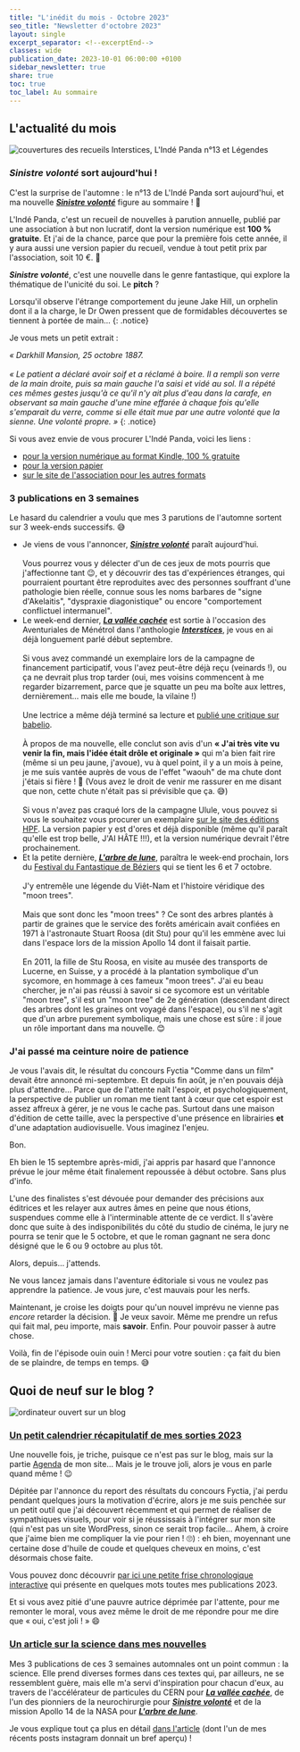 ```yaml
---
title: "L'inédit du mois - Octobre 2023"
seo_title: "Newsletter d'octobre 2023"
layout: single
excerpt_separator: <!--excerptEnd-->
classes: wide
publication_date: 2023-10-01 06:00:00 +0100
sidebar_newsletter: true
share: true
toc: true
toc_label: Au sommaire
---
```

<!--excerptEnd-->

## L'actualité du mois

<img alt="couvertures des recueils Interstices, L'Indé Panda n°13 et Légendes" src="https://catherinephanvan.fr/assets/images/newsletter/2023-10-sorties-automne.jpg">

### ***Sinistre volonté*** sort aujourd'hui !

C'est la surprise de l'automne : le n°13 de L'Indé Panda sort aujourd'hui, et ma nouvelle <a href="https://catherinephanvan.fr/publications/sinistre-volonte/" target="_blank">***Sinistre volonté***</a> figure au sommaire ! 🎉

L'Indé Panda, c'est un recueil de nouvelles à parution annuelle, publié par une association à but non lucratif, dont la version numérique est **100&nbsp;% gratuite**. Et j'ai de la chance, parce que pour la première fois cette année, il y aura aussi une version papier du recueil, vendue à tout petit prix par l'association, soit 10&nbsp;€. 🥰

***Sinistre volonté***, c'est une nouvelle dans le genre fantastique, qui explore la thématique de l'unicité du soi. Le **pitch** ?

Lorsqu'il observe l'étrange comportement du jeune Jake Hill, un orphelin dont il a la charge, le Dr Owen pressent que de formidables découvertes se tiennent à portée de main…
{: .notice}

Je vous mets un petit extrait :

*«&nbsp;Darkhill Mansion, 25 octobre 1887.*<br/><br/>
*«&nbsp;Le patient a déclaré avoir soif et a réclamé à boire. Il a rempli son verre de la main droite, puis sa main gauche l'a saisi et vidé au sol. Il a répété ces mêmes gestes jusqu'à ce qu'il n'y ait plus d'eau dans la carafe, en observant sa main gauche d'une mine effarée à chaque fois qu'elle s'emparait du verre, comme si elle était mue par une autre volonté que la sienne. Une volonté propre.&nbsp;»*
{: .notice}

Si vous avez envie de vous procurer L'Indé Panda, voici les liens&nbsp;:
* <a href="https://www.amazon.fr/LInd%C3%A9-Panda-n%C2%B013-ebook/dp/B0CHMNK166" target="_blank">pour la version numérique au format Kindle, 100&nbsp;% gratuite</a>
* <a href="https://catherinephanvan.sumupstore.com/article/l-inde-panda-n013" target="_blank">pour la version papier</a>
* <a href="https://lindepanda.wordpress.com/category/publications/" target="_blank">sur le site de l'association pour les autres formats</a>


### 3 publications en 3 semaines

Le hasard du calendrier a voulu que mes 3 parutions de l'automne sortent sur 3 week-ends successifs. 😅

* Je viens de vous l'annoncer, <a href="https://catherinephanvan.fr/publications/sinistre-volonte/" target="_blank">***Sinistre volonté***</a> paraît aujourd'hui.<br/><br/>
Vous pourrez vous y délecter d'un de ces jeux de mots pourris que j'affectionne tant 😉, et y découvrir des tas d'expériences étranges, qui pourraient pourtant être reproduites avec des personnes souffrant d'une pathologie bien réelle, connue sous les noms barbares de "signe d'Akelaitis", "dyspraxie diagonistique" ou encore "comportement conflictuel intermanuel".
* Le week-end dernier, <a href="https://catherinephanvan.fr/publications/la-vallee-cachee/" target="_blank">***La vallée cachée***</a> est sortie à l'occasion des Aventuriales de Ménétrol dans l'anthologie <a href="https://herosdepapierfroisse.fr/editionshpf/nos-livres/interstices/" target="_blank">***Interstices***</a>, je vous en ai déjà longuement parlé début septembre.<br/><br/>
Si vous avez commandé un exemplaire lors de la campagne de financement participatif, vous l'avez peut-être déjà reçu (veinards&nbsp;!), ou ça ne devrait plus trop tarder (oui, mes voisins commencent à me regarder bizarrement, parce que je squatte un peu ma boîte aux lettres, dernièrement… mais elle me boude, la vilaine&nbsp;!)<br/><br/>
Une lectrice a même déjà terminé sa lecture et <a href="https://www.babelio.com/livres/Daucus-Interstices/1567872/critiques/3619204" target="_blank">publié une critique sur babelio</a>.<br/><br/>
À propos de ma nouvelle, elle conclut son avis d'un **&laquo;&nbsp;J'ai très vite vu venir la fin, mais l'idée était drôle et originale&nbsp;&raquo;** qui m'a bien fait rire (même si un peu jaune, j'avoue), vu à quel point, il y a un mois à peine, je me suis vantée auprès de vous de l'effet "waouh" de ma chute dont j'étais si fière&nbsp;! 🤣 (Vous avez le droit de venir me rassurer en me disant que non, cette chute n'était pas si prévisible que ça. 😅)<br/><br/>
Si vous n'avez pas craqué lors de la campagne Ulule, vous pouvez si vous le souhaitez vous procurer un exemplaire <a href="https://herosdepapierfroisse.fr/editionshpf/nos-livres/interstices/" target="_blank">sur le site des éditions HPF</a>. La version papier y est d'ores et déjà disponible (même qu'il paraît qu'elle est trop belle, J'AI HÂTE&nbsp;!!!), et la version numérique devrait l'être prochainement.
* Et la petite dernière, <a href="https://catherinephanvan.fr/publications/l-arbre-de-lune/" target="_blank">***L'arbre de lune***</a>, paraîtra le week-end prochain, lors du <a href="https://festival-fantastique.fr/" target="_blank">Festival du Fantastique de Béziers</a> qui se tient les 6 et 7 octobre.<br/><br/>
J'y entremêle une légende du Viêt-Nam et l'histoire véridique des "moon trees".<br/><br/>
Mais que sont donc les "moon trees"&nbsp;? Ce sont des arbres plantés à partir de graines que le service des forêts américain avait confiées en 1971 à l'astronaute Stuart Roosa (dit Stu) pour qu'il les emmène avec lui dans l'espace lors de la mission Apollo 14 dont il faisait partie.<br/><br/>
En 2011, la fille de Stu Roosa, en visite au musée des transports de Lucerne, en Suisse, y a procédé à la plantation symbolique d'un sycomore, en hommage à ces fameux "moon trees". J'ai eu beau chercher, je n'ai pas réussi à savoir si ce sycomore est un véritable "moon tree", s'il est un "moon tree" de 2e génération (descendant direct des arbres dont les graines ont voyagé dans l'espace), ou s'il ne s'agit que d'un arbre purement symbolique, mais une chose est sûre&nbsp;: il joue un rôle important dans ma nouvelle. 😊

### J'ai passé ma ceinture noire de patience

Je vous l'avais dit, le résultat du concours Fyctia "Comme dans un film" devait être annoncé mi-septembre. Et depuis fin août, je n'en pouvais déjà plus d'attendre&hellip; Parce que de l'attente naît l'espoir, et psychologiquement, la perspective de publier un roman me tient tant à c&oelig;ur que cet espoir est assez affreux à gérer, je ne vous le cache pas. Surtout dans une maison d'édition de cette taille, avec la perspective d'une présence en librairies **et** d'une adaptation audiovisuelle. Vous imaginez l'enjeu.

Bon.

Eh bien le 15&nbsp;septembre après-midi, j'ai appris par hasard que l'annonce prévue le jour même était finalement repoussée à début octobre. Sans plus d'info.

L'une des finalistes s'est dévouée pour demander des précisions aux éditrices et les relayer aux autres âmes en peine que nous étions, suspendues comme elle à l'interminable attente de ce verdict. Il s'avère donc que suite à des indisponibilités du côté du studio de cinéma, le jury ne pourra se tenir que le 5 octobre, et que le roman gagnant ne sera donc désigné que le 6 ou 9 octobre au plus tôt.

Alors, depuis&hellip; j'attends.

Ne vous lancez jamais dans l'aventure éditoriale si vous ne voulez pas apprendre la patience. Je vous jure, c'est mauvais pour les nerfs.

Maintenant, je croise les doigts pour qu'un nouvel imprévu ne vienne pas <em>encore</em> retarder la décision. 🤞 Je veux savoir. Même me prendre un refus qui fait mal, peu importe, mais <strong>savoir</strong>. Enfin. Pour pouvoir passer à autre chose.

Voilà, fin de l'épisode ouin ouin&nbsp;! Merci pour votre soutien&nbsp;: ça fait du bien de se plaindre, de temps en temps. 😅

## Quoi de neuf sur le blog&nbsp;?

<img alt="ordinateur ouvert sur un blog" src="https://catherinephanvan.fr/assets/images/newsletter/blog-mockup.webp">

### <a href="https://catherinephanvan.fr/agenda" target="_blank">Un petit calendrier récapitulatif de mes sorties 2023</a>

Une nouvelle fois, je triche, puisque ce n'est pas sur le blog, mais sur la partie <a href="https://catherinephanvan.fr/agenda" target="_blank">Agenda</a> de mon site&hellip; Mais je le trouve joli, alors je vous en parle quand même&nbsp;! 😉

Dépitée par l'annonce du report des résultats du concours Fyctia, j'ai perdu pendant quelques jours la motivation d'écrire, alors je me suis penchée sur un petit outil que j'ai découvert récemment et qui permet de réaliser de sympathiques visuels, pour voir si je réussissais à l'intégrer sur mon site (qui n'est pas un site WordPress, sinon ce serait trop facile&hellip; Ahem, à croire que j'aime bien me compliquer la vie pour rien&nbsp;! 🙄)&nbsp;: eh bien, moyennant une certaine dose d'huile de coude et quelques cheveux en moins, c'est désormais chose faite.

Vous pouvez donc découvrir <a href="https://catherinephanvan.fr/agenda" target="_blank">par ici une petite frise chronologique interactive</a> qui présente en quelques mots toutes mes publications 2023.

Et si vous avez pitié d'une pauvre autrice déprimée par l'attente, pour me remonter le moral, vous avez même le droit de me répondre pour me dire que &laquo;&nbsp;oui, c'est joli&nbsp;!&nbsp;&raquo; 😄

### <a href="https://catherinephanvan.fr/ecriture/2023/09/30/la-science-dans-mes-nouvelles.html" target="_blank">Un article sur la science dans mes nouvelles</a>

Mes 3 publications de ces 3 semaines automnales ont un point commun&nbsp;: la science. Elle prend diverses formes dans ces textes qui, par ailleurs, ne se ressemblent guère, mais elle m'a servi d'inspiration pour chacun d'eux, au travers de l'accélérateur de particules du CERN pour <a href="https://catherinephanvan.fr/publications/la-vallee-cachee/" target="_blank">***La vallée cachée***</a>, de l'un des pionniers de la neurochirurgie pour <a href="https://catherinephanvan.fr/publications/sinistre-volonte/" target="_blank">***Sinistre volonté***</a> et de la mission Apollo 14 de la NASA pour <a href="https://catherinephanvan.fr/publications/l-arbre-de-lune/" target="_blank">***L'arbre de lune***</a>.

Je vous explique tout ça plus en détail <a href="https://catherinephanvan.fr/ecriture/2023/09/30/la-science-dans-mes-nouvelles.html" target="_blank">dans l'article</a> (dont l'un de mes récents posts instagram donnait un bref aperçu)&nbsp;!
